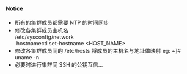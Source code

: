 #### Notice
- 所有的集群成员都需要 NTP 的时间同步
- 修改各集群成员主机名  
  /etc/sysconfig/network  
  hostnamectl set-hostname <HOST_NAME>  
- 修改各集群成员间的 /etc/hosts 将成员的主机名与地址做映射 eg: ~]# uname -n
- 必要时进行集群间 SSH 的公钥互信...
